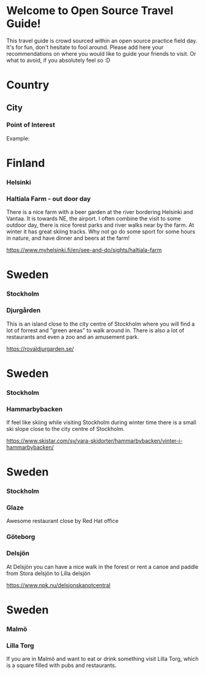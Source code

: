 # Welcome to Open Source Travel Guide!

This travel guide is crowd sourced within an open source practice field day.
It's for fun, don't hesitate to fool around. Please add here your
recommendations on where you would like to guide your friends to visit. Or
what to avoid, if you absolutely feel so :D

# Country

## City

### Point of Interest

Example:

# Finland

### Helsinki

### Haltiala Farm - out door day

There is a nice farm with a beer garden at the river bordering Helsinki and
Vantaa. It is towards NE, the airport. I often combine the visit to some
outdoor day, there is nice forest parks and river walks near by the farm. At
winter it has great skiing tracks. Why not go do some sport for some hours in
nature, and have dinner and beers at the farm!

https://www.myhelsinki.fi/en/see-and-do/sights/haltiala-farm

# Sweden

### Stockholm

### Djurgården

This is an island close to the city centre of Stockholm where you will find a
lot of forrest and "green areas" to walk around in. There is also a lot of
restaurants and even a zoo and an amusement park.

https://royaldjurgarden.se/

# Sweden

### Stockholm

### Hammarbybacken

If feel like skiing while visiting Stockholm during winter time there is a small
ski slope close to the city centre of Stockholm.

https://www.skistar.com/sv/vara-skidorter/hammarbybacken/vinter-i-hammarbybacken/

# Sweden

### Stockholm

### Glaze

Awesome restaurant close by Red Hat office


### Göteborg

### Delsjön

At Delsjön you can have a nice walk in the forest or rent a canoe and paddle from Stora delsjön to Lilla delsjön 

https://www.npk.nu/delsjonskanotcentral


# Sweden

### Malmö

### Lilla Torg

If you are in Malmö and want to eat or drink something visit Lilla Torg, which
is a square filled with pubs and restaurants.
